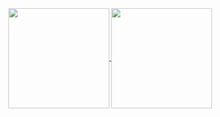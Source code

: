 <a href="https://github.com/anuraghazra/github-readme-stats#github-readme-stats" target="_blank">
  <img height=200 align="center" src="https://github-readme-stats.vercel.app/api?username=SniffBakaSniff&show_icons=true&theme=holi"/>
  <img height=200 align="center" src="https://github-readme-stats.vercel.app/api/top-langs?username=SniffBakaSniff&show_icons=true&theme=holi&layout=donut&langs_count=5&card_width=320" />
</a>
